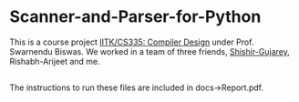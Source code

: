 # Scanner-and-Parser-for-Python
This is a course project [IITK/CS335: Compiler Design](https://www.cse.iitk.ac.in/users/swarnendu/courses/spring2024-cs335/) under Prof. Swarnendu Biswas. We worked in a team of three friends, [Shishir-Gujarey](https://github.com/ShishirGujarey), Rishabh-Arijeet and me. 
##
The instructions to run these files are included in docs->Report.pdf.
